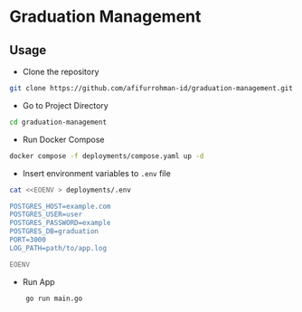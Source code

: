 # Graduation Management

## Usage

- Clone the repository

```sh
git clone https://github.com/afifurrohman-id/graduation-management.git
```

- Go to Project Directory

```sh
cd graduation-management
```

- Run Docker Compose

```sh
docker compose -f deployments/compose.yaml up -d
```

- Insert environment variables to `.env` file

```sh
cat <<EOENV > deployments/.env

POSTGRES_HOST=example.com
POSTGRES_USER=user
POSTGRES_PASSWORD=example
POSTGRES_DB=graduation
PORT=3000
LOG_PATH=path/to/app.log

EOENV
```

- Run App
    
```sh 
    go run main.go
```